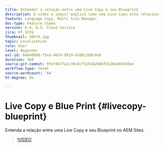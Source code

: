 ```yaml
---
title: Entender a relação entre uma Live Copy e seu Blueprint
description: O vídeo a seguir explica como uma Live Copy está relacionada a seu Blueprint no AEM Sites.
feature: Language Copy, Multi Site Manager
doc-type: Feature Video
version: 6.4, 6.5, Cloud Service
jira: KT-5376
thumbnail: 36676.jpg
topic: Localization
role: User
level: Beginner
exl-id: 0a640096-f5ed-467d-9919-4280c2d9c4e9
duration: 360
source-git-commit: 9fef4b77a2c70c8cf525d42686f4120e481945ee
workflow-type: tm+mt
source-wordcount: '44'
ht-degree: 0%

---
```


# Live Copy e Blue Print {#livecopy-blueprint}

Entenda a relação entre uma Live Copy e seu Blueprint no AEM Sites.

>[!VIDEO](https://video.tv.adobe.com/v/36676?quality=12&learn=on)
